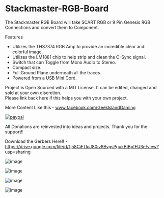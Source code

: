 # Stackmaster-RGB-Board

The Stackmaster RGB Board will take SCART RGB or 9 Pin Genesis RGB Connections and convert them to Component.

Features
- Utilizes the THS7374 RGB Amp to provide an incredible clear and colorful image.
- Utilizes the LM1881 chip to help strip and clean the C-Sync signal.
- Switch that can Toggle from Mono Audio to Stereo. 
- Compact size.
- Full Ground Plane underneath all the traces.
- Powered from a USB Mini Cord.

Project is Open Sourced with a MIT License. It can be edited, changed and sold at your own discretion.  
Please link back here if this helps you with your own project.


More Content Like this - www.facebook.com/GeekIslandGaming


[![paypal](https://www.paypalobjects.com/en_US/i/btn/btn_donateCC_LG.gif)](https://www.paypal.com/donate/?hosted_button_id=97YFBJX4NXA8W)

All Donations are reinvested into ideas and projects. Thank you for the support!!

Download the Gerbers Here!! - https://drive.google.com/file/d/1j58CiFTkiJ80iv8BvgsPgukBIBpfFU3e/view?usp=sharing

![image](https://user-images.githubusercontent.com/70423454/188229655-3e203f2a-38f6-44bd-a46c-c0f434cf7e77.png)

![image](https://user-images.githubusercontent.com/70423454/188229665-d77ee6cf-b230-42eb-a80b-f44f58d9934e.png)

![image](https://user-images.githubusercontent.com/70423454/188229739-c92311b2-b683-457e-ae2c-729fe458a56e.png)

![image](https://user-images.githubusercontent.com/70423454/188229817-b8b7629f-23d2-4c68-b273-82717f0ba6a3.png)
